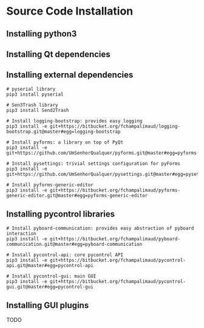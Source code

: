 # Source Code Installation

## Installing python3

## Installing Qt dependencies

## Installing external dependencies

	# pyserial library
	pip3 install pyserial

	# Sen3Trash library
	pip3 install Send2Trash

	# Install logging-bootstrap: provides easy logging
	pip3 install -e git+https://bitbucket.org/fchampalimaud/logging-bootstrap.git@master#egg=logging-bootstrap

	# Install pyforms: a library on top of PyQt
	pip3 install -e git+https://github.com/UmSenhorQualquer/pyforms.git@master#egg=pyforms
	
	# Install pysettings: trivial settings configuration for pyForms
	pip3 install -e git+https://github.com/UmSenhorQualquer/pysettings.git@master#egg=pysettings.git
	
	# Install pyforms-generic-editor
	pip3 install -e git+https://bitbucket.org/fchampalimaud/pyforms-generic-editor.git@master#egg=pyforms-generic-editor
	
## Installing pycontrol libraries

	# Install pyboard-communication: provides easy abstraction of pyboard interaction
	pip3 install -e git+https://bitbucket.org/fchampalimaud/pyboard-communication.git@master#egg=pyboard-communication

	# Install pycontrol-api: core pycontrol API
	pip3 install -e git+https://bitbucket.org/fchampalimaud/pycontrol-api.git@master#egg=pycontrol-api
	
	# Install pycontrol-gui: main GUI
	pip3 install -e git+https://bitbucket.org/fchampalimaud/pycontrol-gui.git@master#egg=pycontrol-gui

## Installing GUI plugins

TODO

